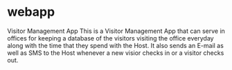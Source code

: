 # webapp
Visitor Management App
This is a Visitor Management App that can serve in offices for keeping a database of the visitors visiting the office everyday along with 
the time that they spend with the Host. It also sends an E-mail as well as SMS to the Host whenever a new visior checks in or a visitor 
checks out.
